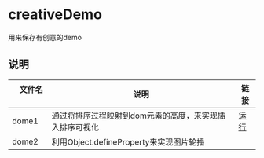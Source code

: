 # creativeDemo
用来保存有创意的demo
 
说明
----
|    文件名    | 说明 | 链接 |
| ----------  | --- | ---|
| dome1 | 通过将排序过程映射到dom元素的高度，来实现插入排序可视化 | [运行](http://htmlpreview.github.io/?https://github.com/SUPERSUJ/creativeDemo/blob/master/demo1.html) |
| dome2 | 利用Object.defineProperty来实现图片轮播 |
